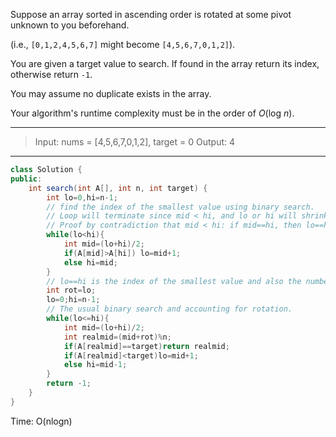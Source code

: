 Suppose an array sorted in ascending order is rotated at some pivot unknown to you beforehand.

(i.e., `[0,1,2,4,5,6,7]` might become `[4,5,6,7,0,1,2]`).

You are given a target value to search. If found in the array return its index, otherwise return `-1`.

You may assume no duplicate exists in the array.

Your algorithm's runtime complexity must be in the order of *O*(log *n*).

---

> Input: nums = [4,5,6,7,0,1,2], target = 0
> Output: 4

---

```java
class Solution {
public:
    int search(int A[], int n, int target) {
        int lo=0,hi=n-1;
        // find the index of the smallest value using binary search.
        // Loop will terminate since mid < hi, and lo or hi will shrink by at least 1.
        // Proof by contradiction that mid < hi: if mid==hi, then lo==hi and loop would have been terminated.
        while(lo<hi){
            int mid=(lo+hi)/2;
            if(A[mid]>A[hi]) lo=mid+1;
            else hi=mid;
        }
        // lo==hi is the index of the smallest value and also the number of places rotated.
        int rot=lo;
        lo=0;hi=n-1;
        // The usual binary search and accounting for rotation.
        while(lo<=hi){
            int mid=(lo+hi)/2;
            int realmid=(mid+rot)%n;
            if(A[realmid]==target)return realmid;
            if(A[realmid]<target)lo=mid+1;
            else hi=mid-1;
        }
        return -1;
    }
}
```

Time: O(nlogn)